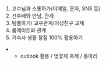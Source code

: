 1) 교수님과 소통하가(이메일, 문자, SNS 등)
2) 선후배와 만남, 관계
3) 팀플하기/ 교우관계/이성친구 교제
4) 룸메이트와 관계
5) 기숙사 생활 장점 100% 활용하기


- + outlook 활용 / 벚꽃제 축제 / 동아리


